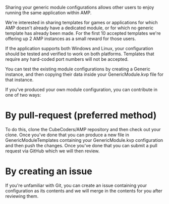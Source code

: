 Sharing your generic module configurations allows other users to enjoy running the same application within AMP.

We're interested in sharing templates for games or applications for which AMP doesn't already have a dedicated module, or for which no generic template has already been made. For the first 10 accepted templates we're offering up 2 AMP instances 
as a small reward for those users.

If the application supports both Windows and Linux, your configuration should be tested and verified to work on both platforms. Templates that require any hard-coded port numbers will not be accepted.

You can test the existing module configurations by creating a Generic instance, and then copying their data inside your GenericModule.kvp file for that instance.

If you've produced your own module configuration, you can contribute in one of two ways:

# By pull-request (preferred method)

To do this, clone the CubeCoders/AMP repository and then check out your clone. Once you've done that you can produce a new file in GenericModuleTemplates containing your GenericModule.kvp configuration and then push the changes. Once you've done that you can submit a pull request via GitHub which we will then review.

# By creating an issue

If you're unfamiliar with Git, you can create an issue containing your configuration as its contents and we will merge in the contents for you after reviewing them.

